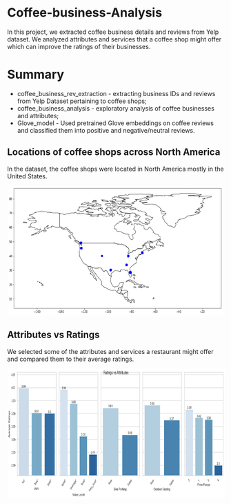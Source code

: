 # Coffee-business-Analysis

In this project, we extracted coffee business details and reviews from Yelp dataset. We analyzed attributes and services that a coffee shop might offer which can improve the ratings of their businesses.

# Summary 
* coffee_business_rev_extraction - extracting business IDs and reviews from Yelp Dataset pertaining to coffee shops;
* coffee_business_analysis - exploratory analysis of coffee businesses and attributes;
* Glove_model - Used pretrained Glove embeddings on coffee reviews and classified them into positive and negative/neutral reviews.

## Locations of coffee shops across North America

In the dataset, the coffee shops were located in North America mostly in the United States.

<img src="https://github.com/mitabanik/Coffee-business-reviews/blob/main/img/map.png" width="500" height="300">

## Attributes vs Ratings

We selected some of the attributes and services a restaurant might offer and compared them to their average ratings.

<img src="https://github.com/mitabanik/Coffee-business-reviews/blob/main/img/Ratings_vs_attr.png" width="600" height="300">

